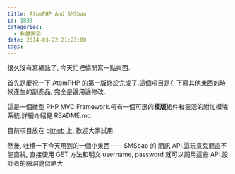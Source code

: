 ```yaml
---
title: AtomPHP And SMSbao
id: 1833
categories:
  - 軟體開發
date: 2014-03-22 21:23:00
tags:
---
```


很久沒有寫網誌了, 今天忙裡偷閒寫一點東西.

首先是慶祝一下 AtomPHP 的第一版終於完成了.這個項目是在下寫其他東西的時候產生的副產品, 完全是邊用邊修改.

這是一個微型 PHP MVC Framework.帶有一個可選的**模版**組件和靈活的附加模塊系統.詳細介紹見 README.md.

目前項目放在 [github](https://github.com/kinosang/AtomPHP) 上, 歡迎大家試用.

然後, 吐槽一下今天用到的一個小東西—— SMSbao 的 簡訊 API.這玩意兒簡直不能直視, 直接使用 GET 方法和明文 username, password 就可以調用這些 API.設計者的腦洞貌似略大.
